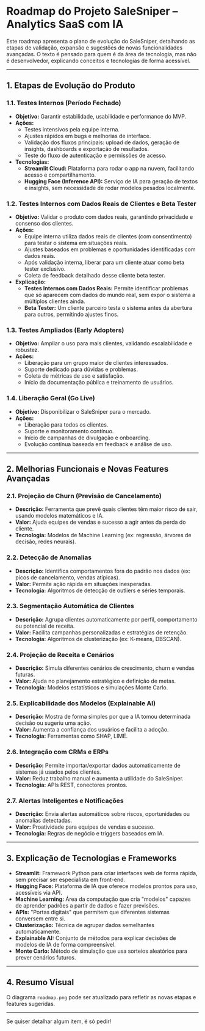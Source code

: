 # Roadmap do Projeto SaleSniper – Analytics SaaS com IA

Este roadmap apresenta o plano de evolução do SaleSniper, detalhando as etapas de validação, expansão e sugestões de novas funcionalidades avançadas. O texto é pensado para quem é da área de tecnologia, mas não é desenvolvedor, explicando conceitos e tecnologias de forma acessível.

---

## 1. Etapas de Evolução do Produto

### 1.1. Testes Internos (Período Fechado)
- **Objetivo:** Garantir estabilidade, usabilidade e performance do MVP.
- **Ações:**
  - Testes intensivos pela equipe interna.
  - Ajustes rápidos em bugs e melhorias de interface.
  - Validação dos fluxos principais: upload de dados, geração de insights, dashboards e exportação de resultados.
  - Teste do fluxo de autenticação e permissões de acesso.
- **Tecnologias:**
  - **Streamlit Cloud:** Plataforma para rodar o app na nuvem, facilitando acesso e compartilhamento.
  - **Hugging Face (Inference API):** Serviço de IA para geração de textos e insights, sem necessidade de rodar modelos pesados localmente.

### 1.2. Testes Internos com Dados Reais de Clientes e Beta Tester
- **Objetivo:** Validar o produto com dados reais, garantindo privacidade e consenso dos clientes.
- **Ações:**
  - Equipe interna utiliza dados reais de clientes (com consentimento) para testar o sistema em situações reais.
  - Ajustes baseados em problemas e oportunidades identificadas com dados reais.
  - Após validação interna, liberar para um cliente atuar como beta tester exclusivo.
  - Coleta de feedback detalhado desse cliente beta tester.
- **Explicação:**
  - **Testes Internos com Dados Reais:** Permite identificar problemas que só aparecem com dados do mundo real, sem expor o sistema a múltiplos clientes ainda.
  - **Beta Tester:** Um cliente parceiro testa o sistema antes da abertura para outros, permitindo ajustes finos.

### 1.3. Testes Ampliados (Early Adopters)
- **Objetivo:** Ampliar o uso para mais clientes, validando escalabilidade e robustez.
- **Ações:**
  - Liberação para um grupo maior de clientes interessados.
  - Suporte dedicado para dúvidas e problemas.
  - Coleta de métricas de uso e satisfação.
  - Início da documentação pública e treinamento de usuários.

### 1.4. Liberação Geral (Go Live)
- **Objetivo:** Disponibilizar o SaleSniper para o mercado.
- **Ações:**
  - Liberação para todos os clientes.
  - Suporte e monitoramento contínuo.
  - Início de campanhas de divulgação e onboarding.
  - Evolução contínua baseada em feedback e análise de uso.

---

## 2. Melhorias Funcionais e Novas Features Avançadas

### 2.1. Projeção de Churn (Previsão de Cancelamento)
- **Descrição:** Ferramenta que prevê quais clientes têm maior risco de sair, usando modelos matemáticos e IA.
- **Valor:** Ajuda equipes de vendas e sucesso a agir antes da perda do cliente.
- **Tecnologia:** Modelos de Machine Learning (ex: regressão, árvores de decisão, redes neurais).

### 2.2. Detecção de Anomalias
- **Descrição:** Identifica comportamentos fora do padrão nos dados (ex: picos de cancelamento, vendas atípicas).
- **Valor:** Permite ação rápida em situações inesperadas.
- **Tecnologia:** Algoritmos de detecção de outliers e séries temporais.

### 2.3. Segmentação Automática de Clientes
- **Descrição:** Agrupa clientes automaticamente por perfil, comportamento ou potencial de receita.
- **Valor:** Facilita campanhas personalizadas e estratégias de retenção.
- **Tecnologia:** Algoritmos de clusterização (ex: K-means, DBSCAN).

### 2.4. Projeção de Receita e Cenários
- **Descrição:** Simula diferentes cenários de crescimento, churn e vendas futuras.
- **Valor:** Ajuda no planejamento estratégico e definição de metas.
- **Tecnologia:** Modelos estatísticos e simulações Monte Carlo.

### 2.5. Explicabilidade dos Modelos (Explainable AI)
- **Descrição:** Mostra de forma simples por que a IA tomou determinada decisão ou sugeriu uma ação.
- **Valor:** Aumenta a confiança dos usuários e facilita a adoção.
- **Tecnologia:** Ferramentas como SHAP, LIME.

### 2.6. Integração com CRMs e ERPs
- **Descrição:** Permite importar/exportar dados automaticamente de sistemas já usados pelos clientes.
- **Valor:** Reduz trabalho manual e aumenta a utilidade do SaleSniper.
- **Tecnologia:** APIs REST, conectores prontos.

### 2.7. Alertas Inteligentes e Notificações
- **Descrição:** Envia alertas automáticos sobre riscos, oportunidades ou anomalias detectadas.
- **Valor:** Proatividade para equipes de vendas e sucesso.
- **Tecnologia:** Regras de negócio e triggers baseados em IA.

---

## 3. Explicação de Tecnologias e Frameworks

- **Streamlit:** Framework Python para criar interfaces web de forma rápida, sem precisar ser especialista em front-end.
- **Hugging Face:** Plataforma de IA que oferece modelos prontos para uso, acessíveis via API.
- **Machine Learning:** Área da computação que cria "modelos" capazes de aprender padrões a partir de dados e fazer previsões.
- **APIs:** "Portas digitais" que permitem que diferentes sistemas conversem entre si.
- **Clusterização:** Técnica de agrupar dados semelhantes automaticamente.
- **Explainable AI:** Conjunto de métodos para explicar decisões de modelos de IA de forma compreensível.
- **Monte Carlo:** Método de simulação que usa sorteios aleatórios para prever cenários futuros.

---

## 4. Resumo Visual

O diagrama `roadmap.png` pode ser atualizado para refletir as novas etapas e features sugeridas.

---

Se quiser detalhar algum item, é só pedir! 